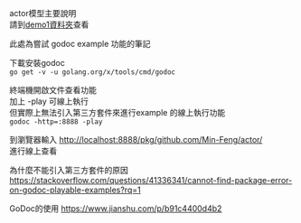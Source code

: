 actor模型主要說明  
請到[demo1資料夾](./cmd/demo1)查看

此處為嘗試 godoc example 功能的筆記

下載安裝godoc  
`go get -v -u golang.org/x/tools/cmd/godoc`

終端機開啟文件查看功能  
加上 -play 可線上執行  
但實際上無法引入第三方套件來進行example 的線上執行功能  
`godoc -http=:8888 -play`

到瀏覽器輸入 <http://localhost:8888/pkg/github.com/Min-Feng/actor/>  
進行線上查看

為什麼不能引入第三方套件的原因  
<https://stackoverflow.com/questions/41336341/cannot-find-package-error-on-godoc-playable-examples?rq=1>


GoDoc的使用
<https://www.jianshu.com/p/b91c4400d4b2>
